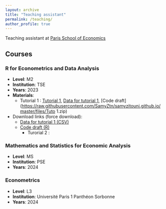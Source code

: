 ```yaml
---
layout: archive
title: "Teaching assistant"
permalink: /teaching/
author_profile: true
---
```


Teaching assistant at [Paris School of Economics](https://www.parisschoolofeconomics.eu/en/)

## Courses

### R for Econometrics and Data Analysis
- **Level**: M2
- **Institution**: TSE
- **Years**: 2023
- **Materials**:
     - Tutorial 1 : [Tutorial 1](https://raw.githubusercontent.com/SamyZtn/samyzitouni.github.io/master/files/TD1_R.pdf), 
[Data for tutorial 1](https://raw.githubusercontent.com/SamyZtn/samyzitouni.github.io/master/files/imdb_top250_french.csv), 
[Code draft](https://raw.githubusercontent.com/SamyZtn/samyzitouni.github.io/master/files/Tuto 1.zip)
- Download links (force download):  
  - <a href="https://raw.githubusercontent.com/SamyZtn/samyzitouni.github.io/master/files/imdb_top250_french.csv" download>Data for tutorial 1 (CSV)</a>  
  - <a href="https://raw.githubusercontent.com/SamyZtn/samyzitouni.github.io/master/files/tuto1.R" download>Code draft (R)</a>
     - Turorial 2 :

### Mathematics and Statistics for Economic Analysis
- **Level**: MS
- **Institution**: PSE
- **Years**: 2024

### Econometrics
- **Level**: L3
- **Institution**: Université Paris 1 Panthéon Sorbonne
- **Years**: 2024
